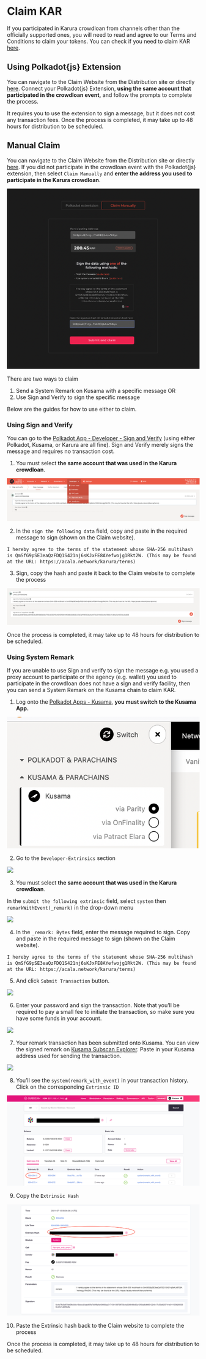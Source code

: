 # Claim KAR

If you participated in Karura crowdloan from channels other than the officially supported ones, you will need to read and agree to our Terms and Conditions to claim your tokens. You can check if you need to claim KAR [here](https://distribution.acala.network/).

## Using Polkadot{js} Extension

You can navigate to the Claim Website from the Distribution site or directly [here](https://distribution.acala.network/claim). Connect your Polkadot{js} Extension, **using the same account that participated in the crowdloan event,** and follow the prompts to complete the process. 

It requires you to use the extension to sign a message, but it does not cost any transaction fees. Once the process is completed, it may take up to 48 hours for distribution to be scheduled. 

## Manual Claim

You can navigate to the Claim Website from the Distribution site or directly [here](https://distribution.acala.network/claim). If you did not participate in the crowdloan event with the Polkadot{js} extension, then select `Claim Manually` and **enter the address you used to participate in the Karura crowdloan**.

![](../../.gitbook/assets/screen-shot-2021-07-12-at-12.38.19-pm.png)

There are two ways to claim

1. Send a System Remark on Kusama with a specific message OR
2. Use Sign and Verify to sign the specific message

Below are the guides for how to use either to claim.

### Using Sign and Verify

You can go to the [Polkadot App - Developer - Sign and Verify](https://polkadot.js.org/apps/#/signing) \(using either Polkadot, Kusama, or Karura are all fine\). Sign and Verify merely signs the message and requires no transaction cost. 

1. You must select **the same account that was used in the Karura crowdloan**.

![](../../.gitbook/assets/screen-shot-2021-07-12-at-11.33.10-am.png)

2. In the `sign the following data` field, copy and paste in the required message to sign \(shown on the Claim website\).

```text
I hereby agree to the terms of the statement whose SHA-256 multihash is QmSfG9pSE3eaQzFDQ1S421nj6sKJxFE8AYefwojg1Rkt2W. (This may be found at the URL: https://acala.network/karura/terms)
```

3. Sign, copy the hash and paste it back to the Claim website to complete the process

![](../../.gitbook/assets/screen-shot-2021-07-12-at-11.37.17-am.png)

Once the process is completed, it may take up to 48 hours for distribution to be scheduled. 

### Using System Remark

If you are unable to use Sign and verify to sign the message e.g. you used a proxy account to participate or the agency \(e.g. wallet\) you used to participate in the crowdloan does not have a sign and verify facility, then you can send a System Remark on the Kusama chain to claim KAR. 

1. Log onto the [Polkadot Apps - Kusama](https://polkadot.js.org/apps/#/explorer), **you must switch to the Kusama App.** 

![](../../.gitbook/assets/screen-shot-2021-07-12-at-12.22.02-pm.png)

2. Go to the `Developer-Extrinsics` section

![](https://i.imgur.com/ryY5FGa.png)

3. You must select **the same account that was used in the Karura crowdloan**.

In the `submit the following extrinsic` field, select `system` then `remarkWithEvent(_remark)` in the drop-down menu

![](https://i.imgur.com/aRFAG4P.png)

4. In the `_remark: Bytes` field, enter the message required to sign. Copy and paste in the required message to sign \(shown on the Claim website\).

```text
I hereby agree to the terms of the statement whose SHA-256 multihash is QmSfG9pSE3eaQzFDQ1S421nj6sKJxFE8AYefwojg1Rkt2W. (This may be found at the URL: https://acala.network/karura/terms)
```

5. And click `Submit Transaction` button.

![](https://i.imgur.com/DWzU3bg.png)

6. Enter your password and sign the transaction. Note that you’ll be required to pay a small fee to initiate the transaction, so make sure you have some funds in your account.

![](https://i.imgur.com/33Yb0qW.png)

7. Your remark transaction has been submitted onto Kusama. You can view the signed remark on [Kusama Subscan Explorer](https://kusama.subscan.io/). Paste in your Kusama address used for sending the transaction.

![](https://i.imgur.com/nCCwxXm.png)

8. You’ll see the `system(remark_with_event)` in your transaction history. Click on the corresponding `Extrinsic ID`

![](../../.gitbook/assets/sdxvujr.png)

9. Copy the `Extrinsic Hash`

![](../../.gitbook/assets/5i1qfz3.png)

10. Paste the Extrinsic hash back to the Claim website to complete the process

Once the process is completed, it may take up to 48 hours for distribution to be scheduled. 



